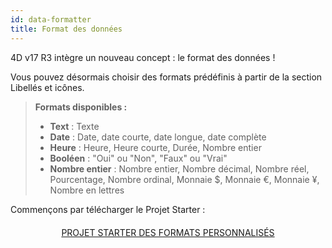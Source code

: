 ```yaml
---
id: data-formatter
title: Format des données
---
```


4D v17 R3 intègre un nouveau concept : le format des données !

Vous pouvez désormais choisir des formats prédéfinis à partir de la section Libellés et icônes.

> **Formats disponibles :**
> 
> * **Text** : Texte
> * **Date** : Date, date courte, date longue, date complète
> * **Heure** : Heure, Heure courte, Durée, Nombre entier
> * **Booléen** : "Oui" ou "Non", "Faux" ou "Vrai"
> * **Nombre entier** : Nombre entier, Nombre décimal, Nombre réel, Pourcentage, Nombre ordinal, Monnaie $, Monnaie €, Monnaie ¥, Nombre en lettres


Commençons par télécharger le Projet Starter :

<div markdown="1" style="text-align: center; margin-top: 20px">
<a class="button"
href="https://github.com/4d-for-ios/tutorial-DataFormatter/releases/latest/download/tutorial-DataFormatter.zip">PROJET STARTER DES FORMATS PERSONNALISÉS</a>
</div>

